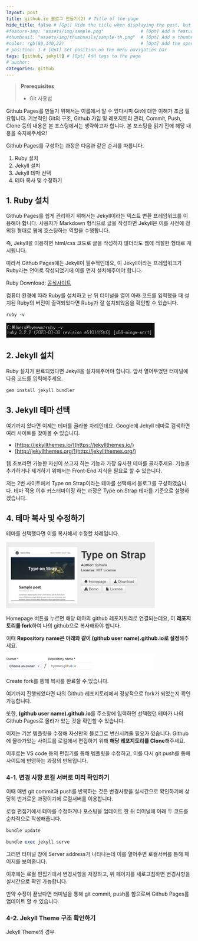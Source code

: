 ```yaml
---
layout: post
title: github.io 블로그 만들기(2) # Title of the page
hide_title: false # [Opt] Hide the title when displaying the post, but shown in lists of posts
#feature-img: "assets/img/sample.png"              # [Opt] Add a feature-image to the post
#thumbnail: "assets/img/thumbnails/sample-th.png"  # [Opt] Add a thumbnail image on blog view
#color: rgb(80,140,22)                             # [Opt] Add the specified colour as feature image, and change link colors in post
# position: 1 # [Opt] Set position on the menu navigation bar
tags: [github, jekyll] # [Opt] Add tags to the page
# author:
categories: github
---
```


> **Prerequisites**
>
> - Git 사용법

Github Pages를 만들기 위해서는 이름에서 알 수 있다시피 Git에 대한 이해가 조금 필요합니다. 기본적인 Git의 구조, Github 가입 및 레포지토리 관리, Commit, Push, Clone 등의 내용은 본 포스팅에서는 생략하고자 합니다. 본 포스팅을 읽기 전에 해당 내용을 숙지해주세요!

Github Pages를 구성하는 과정은 다음과 같은 순서를 따릅니다.

1. Ruby 설치
2. Jekyll 설치
3. Jekyll 테마 선택
4. 테마 복사 및 수정하기

## 1. Ruby 설치

Github Pages를 쉽게 관리하기 위해서는 Jekyll이라는 텍스트 변환 프레임워크를 이용해야 합니다. 사용자가 Markdown 형식으로 글을 작성하면 Jekyll은 이를 사전에 정의된 형태로 웹에 호스팅하는 역할을 수행합니다.

즉, Jekyll을 이용하면 html/css 코드로 글을 작성하지 않더라도 웹에 적절한 형태로 게시됩니다.

따라서 Github Pages에는 Jekyll이 필수적인데요, 이 Jekyll이라는 프레임워크가 Ruby라는 언어로 작성되었기에 이를 먼저 설치해주어야 합니다.

Ruby Download: [공식사이트](https://www.ruby-lang.org/ko/downloads/)

컴퓨터 환경에 따라 Ruby를 설치하고 난 뒤 터미널을 열어 아래 코드를 입력했을 때 설치된 Ruby의 버전이 출력되었다면 Ruby가 잘 설치되었음을 확인할 수 있습니다.

```ruby
ruby -v
```

<img src="/assets/img/pexels/ruby_version.png" width="80%">

## 2. Jekyll 설치

Ruby 설치가 완료되었다면 Jekyll을 설치해주어야 합니다. 앞서 열어두었던 터미널에 다음 코드를 입력해주세요.

```ruby
gem install jekyll bundler
```

## 3. Jekyll 테마 선택

여기까지 왔다면 이제는 테마를 골라볼 차례인데요. Google에 Jekyll 테마로 검색하면 여러 사이트를 찾아볼 수 있습니다.

- [https://jekyllthemes.io/](https://jekyllthemes.io/)
- [http://jekyllthemes.org/](http://jekyllthemes.org/)

웹 초보라면 가능한 자신이 쓰고자 하는 기능과 가장 유사한 테마를 골라주세요. 기능을 추가하거나 제거하기 위해서는 Front-End 지식을 필요로 할 수 있습니다.

저는 2번 사이트에서 Type on Strap이라는 테마를 선택해서 블로그를 구성하였습니다. 테마 적용 이후 커스터마이징 하는 과정은 Type on Strap 테마를 기준으로 설명하겠습니다.

## 4. 테마 복사 및 수정하기

테마를 선택했다면 이를 복사해서 수정할 차례입니다.

<img src="/assets/img/pexels/jekyll.png" width="80%">

Homepage 버튼을 누르면 해당 테마의 github 레포지토리로 연결되는데요, 이 **레포지토리를 fork**하여 나의 github으로 복사해와야 합니다.

이때 **Repository name은 아래와 같이 (github user name).github.io로 설정**해주세요.

<img src="/assets/img/pexels/jekyll_fork.png" width="80%">

Create fork를 통해 복사를 완료할 수 있습니다.

여기까지 진행되었다면 나의 Github 레포지토리에서 정상적으로 fork가 되었는지 확인 가능합니다.

또한, **(github user name).github.io**를 주소창에 입력하면 선택했던 테마가 나의 Github Pages로 올라가 있는 것을 확인할 수 있습니다.

이제는 기본 템플릿을 수정해 자신만의 블로그로 변신시켜줄 필요가 있습니다. Github에 올라가있는 사이트를 로컬에서 편집하기 위해 **해당 레포지토리를 Clone**해주세요.

이후로는 VS code 등의 편집기를 통해 템플릿을 수정하고, 이를 다시 git push를 통해 사이트에 반영하는 과정의 반복입니다.

### 4-1. 변경 사항 로컬 서버로 미리 확인하기

이때 매번 git commit과 push를 반복하는 것은 변경사항을 실시간으로 확인하기에 상당히 번거로운 과정이기에 로컬서버를 이용합니다.

로컬 편집기에서 테마를 수정하거나 포스팅을 업데이트 한 뒤 터미널에 아래 두 코드를 순차적으로 작성해줍니다.

```ruby
bundle update
```

```ruby
bundle exec jekyll serve
```

그러면 터미널 창에 Server address가 나타나는데 이를 열어주면 로컬서버를 통해 페이지를 보여줍니다.

이후에는 로컬 편집기에서 변경사항을 저장하고, 위 페이지를 새로고침하면 변경사항을 실시간으로 확인 가능합니다.

만약 수정이 끝났다면 터미널을 통해 git commit, push를 함으로써 Github Pages를 업데이트 할 수 있습니다.

### 4-2. Jekyll Theme 구조 확인하기

Jekyll Theme의 경우

